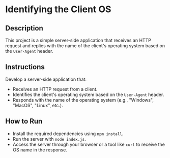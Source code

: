 # Identifying the Client OS

## Description
This project is a simple server-side application that receives an HTTP request and replies with the name of the client's operating system based on the `User-Agent` header.

## Instructions
Develop a server-side application that:
- Receives an HTTP request from a client.
- Identifies the client's operating system based on the `User-Agent` header.
- Responds with the name of the operating system (e.g., "Windows", "MacOS", "Linux", etc.).

## How to Run
- Install the required dependencies using `npm install`.
- Run the server with `node index.js`.
- Access the server through your browser or a tool like `curl` to receive the OS name in the response.
